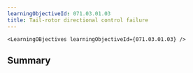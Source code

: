 ```yaml
---
learningObjectiveId: 071.03.01.03
title: Tail-rotor directional control failure
---
```


```tsx eval
<LearningOBjectives learningObjectiveId={071.03.01.03} />
```

## Summary
